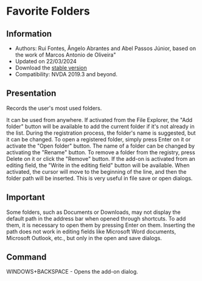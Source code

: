 # Favorite Folders


## Information
* Authors: Rui Fontes, Ângelo Abrantes and Abel Passos Júnior, based on the work of Marcos Antonio de Oliveira"
* Updated on 22/03/2024
* Download the [stable version][1]
* Compatibility: NVDA 2019.3 and beyond.


## Presentation
Records the user's most used folders.

It can be used from anywhere.
If activated from the File Explorer, the "Add folder" button will be available to add the current folder if it's not already in the list.
During the registration process, the folder's name is suggested, but it can be changed.
To open a registered folder, simply press Enter on it or activate the "Open folder" button.
The name of a folder can be changed by activating the "Rename" button.
To remove a folder from the registry, press Delete on it or click the "Remove" button.
If the add-on is activated from an editing field, the "Write in the editing field" button will be available.
When activated, the cursor will move to the beginning of the line, and then the folder path will be inserted.
This is very useful in file save or open dialogs.


## Important
Some folders, such as Documents or Downloads, may not display the default path in the address bar when opened through shortcuts.
To add them, it is necessary to open them by pressing Enter on them.
Inserting the path does not work in editing fields like Microsoft Word documents, Microsoft Outlook, etc., but only in the open and save dialogs.


## Command
WINDOWS+BACKSPACE - Opens the add-on dialog.

[1]: https://github.com/ruifontes/favoriteFolders/releases/download/2024.03.22/favoriteFolders-2024.03.22.nvda-addon
